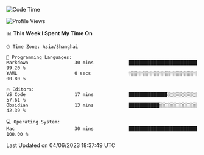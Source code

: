 <!--START_SECTION:waka-->
![Code Time](http://img.shields.io/badge/Code%20Time-105%20hrs%2027%20mins-blue)

![Profile Views](http://img.shields.io/badge/Profile%20Views-11-blue)

📊 **This Week I Spent My Time On** 

```text
🕑︎ Time Zone: Asia/Shanghai

💬 Programming Languages: 
Markdown                 30 mins             █████████████████████████   99.20 % 
YAML                     0 secs              ░░░░░░░░░░░░░░░░░░░░░░░░░   00.80 % 

🔥 Editors: 
VS Code                  17 mins             ██████████████░░░░░░░░░░░   57.61 % 
Obsidian                 13 mins             ███████████░░░░░░░░░░░░░░   42.39 % 

💻 Operating System: 
Mac                      30 mins             █████████████████████████   100.00 % 
```


 Last Updated on 04/06/2023 18:37:49 UTC
<!--END_SECTION:waka-->